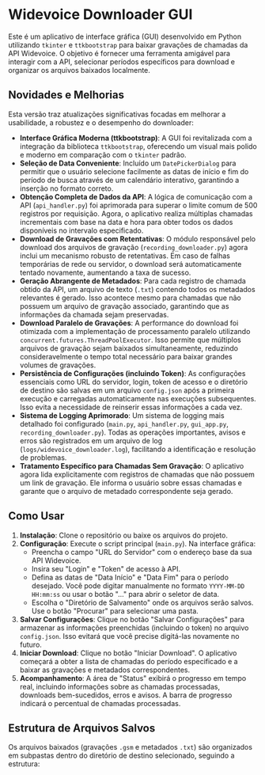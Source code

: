 # Widevoice Downloader GUI

Este é um aplicativo de interface gráfica (GUI) desenvolvido em Python utilizando `tkinter` e `ttkbootstrap` para baixar gravações de chamadas da API Widevoice. O objetivo é fornecer uma ferramenta amigável para interagir com a API, selecionar períodos específicos para download e organizar os arquivos baixados localmente.

## Novidades e Melhorias

Esta versão traz atualizações significativas focadas em melhorar a usabilidade, a robustez e o desempenho do downloader:

* **Interface Gráfica Moderna (ttkbootstrap)**: A GUI foi revitalizada com a integração da biblioteca `ttkbootstrap`, oferecendo um visual mais polido e moderno em comparação com o `tkinter` padrão.
* **Seleção de Data Conveniente**: Incluído um `DatePickerDialog` para permitir que o usuário selecione facilmente as datas de início e fim do período de busca através de um calendário interativo, garantindo a inserção no formato correto.
* **Obtenção Completa de Dados da API**: A lógica de comunicação com a API (`api_handler.py`) foi aprimorada para superar o limite comum de 500 registros por requisição. Agora, o aplicativo realiza múltiplas chamadas incrementais com base na data e hora para obter todos os dados disponíveis no intervalo especificado.
* **Download de Gravações com Retentativas**: O módulo responsável pelo download dos arquivos de gravação (`recording_downloader.py`) agora inclui um mecanismo robusto de retentativas. Em caso de falhas temporárias de rede ou servidor, o download será automaticamente tentado novamente, aumentando a taxa de sucesso.
* **Geração Abrangente de Metadados**: Para cada registro de chamada obtido da API, um arquivo de texto (`.txt`) contendo todos os metadados relevantes é gerado. Isso acontece mesmo para chamadas que não possuem um arquivo de gravação associado, garantindo que as informações da chamada sejam preservadas.
* **Download Paralelo de Gravações**: A performance do download foi otimizada com a implementação de processamento paralelo utilizando `concurrent.futures.ThreadPoolExecutor`. Isso permite que múltiplos arquivos de gravação sejam baixados simultaneamente, reduzindo consideravelmente o tempo total necessário para baixar grandes volumes de gravações.
* **Persistência de Configurações (incluindo Token)**: As configurações essenciais como URL do servidor, login, token de acesso e o diretório de destino são salvas em um arquivo `config.json` após a primeira execução e carregadas automaticamente nas execuções subsequentes. Isso evita a necessidade de reinserir essas informações a cada vez.
* **Sistema de Logging Aprimorado**: Um sistema de logging mais detalhado foi configurado (`main.py`, `api_handler.py`, `gui_app.py`, `recording_downloader.py`). Todas as operações importantes, avisos e erros são registrados em um arquivo de log (`logs/widevoice_downloader.log`), facilitando a identificação e resolução de problemas.
* **Tratamento Específico para Chamadas Sem Gravação**: O aplicativo agora lida explicitamente com registros de chamadas que não possuem um link de gravação. Ele informa o usuário sobre essas chamadas e garante que o arquivo de metadado correspondente seja gerado.

## Como Usar

1.  **Instalação**: Clone o repositório ou baixe os arquivos do projeto.
2.  **Configuração**: Execute o script principal (`main.py`). Na interface gráfica:
    * Preencha o campo "URL do Servidor" com o endereço base da sua API Widevoice.
    * Insira seu "Login" e "Token" de acesso à API.
    * Defina as datas de "Data Início" e "Data Fim" para o período desejado. Você pode digitar manualmente no formato `YYYY-MM-DD HH:mm:ss` ou usar o botão "..." para abrir o seletor de data.
    * Escolha o "Diretório de Salvamento" onde os arquivos serão salvos. Use o botão "Procurar" para selecionar uma pasta.
3.  **Salvar Configurações**: Clique no botão "Salvar Configurações" para armazenar as informações preenchidas (incluindo o token) no arquivo `config.json`. Isso evitará que você precise digitá-las novamente no futuro.
4.  **Iniciar Download**: Clique no botão "Iniciar Download". O aplicativo começará a obter a lista de chamadas do período especificado e a baixar as gravações e metadados correspondentes.
5.  **Acompanhamento**: A área de "Status" exibirá o progresso em tempo real, incluindo informações sobre as chamadas processadas, downloads bem-sucedidos, erros e avisos. A barra de progresso indicará o percentual de chamadas processadas.

## Estrutura de Arquivos Salvos

Os arquivos baixados (gravações `.gsm` e metadados `.txt`) são organizados em subpastas dentro do diretório de destino selecionado, seguindo a estrutura:
